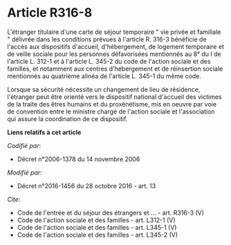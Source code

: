 # Article R316-8

L'étranger titulaire d'une carte de séjour temporaire " vie privée et familiale " délivrée dans les conditions prévues à
l'article R. 316-3 bénéficie de l'accès aux dispositifs d'accueil, d'hébergement, de logement temporaire et de veille sociale
pour les personnes défavorisées mentionnés au 8° du I de l'article L. 312-1 et à l'article L. 345-2 du code de l'action
sociale et des familles, et notamment aux centres d'hébergement et de réinsertion sociale mentionnés au quatrième alinéa de
l'article L. 345-1 du même code. 

Lorsque sa sécurité nécessite un changement de lieu de résidence, l'étranger peut être orienté vers le dispositif national
d'accueil des victimes de la traite des êtres humains et du proxénétisme, mis en oeuvre par voie de convention entre le
ministre chargé de l'action sociale et l'association qui assure la coordination de ce dispositif.

**Liens relatifs à cet article**

_Codifié par_:

  - Décret n°2006-1378 du 14 novembre 2006

_Modifié par_:

  - Décret n°2016-1456 du 28 octobre 2016 - art. 13

_Cite_:

  - Code de l'entrée et du séjour des étrangers et ... - art. R316-3 (V)
  - Code de l'action sociale et des familles - art. L312-1 (V)
  - Code de l'action sociale et des familles - art. L345-1 (V)
  - Code de l'action sociale et des familles - art. L345-2 (V)
